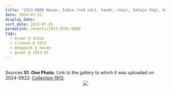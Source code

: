 ```yaml
---
title: "1913-0000 Havan, India (red sāṛī, hands, chair, Sahaja Yogi, background cloth)"
date: 2024-07-22
display_date: 
sort_date: 1913-07-01
permalink: /events/1913-0701-0000
tags:
  - brown @ India
  - crimson @ 1913
  - deeppink @ Havan
  - green @ 1913-01
---
```


<br>

<wave-list>
  <list-title color="DarkSeaGreen" width="40">Sources</list-title>
  <list-item color="BlanchedAlmond"  width="280"><b>S1. One Photo.</b> Link to the gallery to which it was uploaded on 2024-0922: <a href="https://eternalmoments.smugmug.com/Collections/Mahipalsingh-Jaisingh-Raul-Collection/1913">Collection 1913</a>.</list-item>
</wave-list>

<div style="text-align: center"><img src="https://pub-bcc3cbe9b1e94ba1ac28915f7a3900fa.r2.dev/1913-0000_Havan_India_(red_sari_hands_chair_Sahaja_Yogi_background_cloth)_01_(from_tif)_(Mahipalsingh_Jaisingh_Raul_Collection_scanned_by_Ankit_Khare).jpg" /></div>